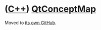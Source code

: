 # ([C++](Cpp.md)) [QtConceptMap](CppQtConceptMap.md)

Moved to [its own GitHub](https://github.com/richelbilderbeek/QtConceptMap).
